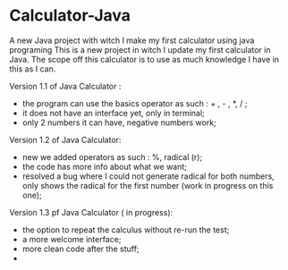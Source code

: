 # Calculator-Java
A new Java project with witch I make my first calculator using java programing
This is a new project in witch I update my first calculator in Java. The scope off this calculator is to use as much knowledge I have in this as I can.

Version 1.1 of Java Calculator : 
 - the program can use the basics operator as such : + , - , *, / ;
 - it does not have an interface yet, only in terminal;
 - only 2 numbers it can have, negative numbers work;

Version 1.2 of Java Calculator:
 - new we added operators as such : %, radical (r);
 - the code has more info about what we want;
 - resolved a bug where I could not generate radical for both numbers, only shows the radical for the first number (work in progress on this one);

Version 1.3 pf Java Calculator ( in progress): 
 - the option to repeat the calculus without re-run the test;
 - a more welcome interface;
 - more clean code after the stuff;
 - 

